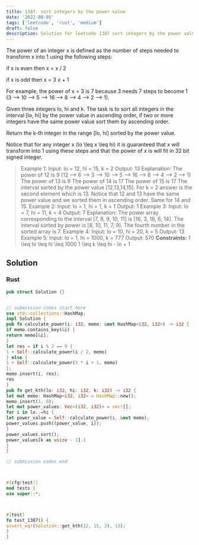 ```yaml
---
title: 1387. sort integers by the power value
date: '2022-08-05'
tags: ['leetcode', 'rust', 'medium']
draft: false
description: Solution for leetcode 1387 sort integers by the power value
---
```




The power of an integer x is defined as the number of steps needed to transform x into 1 using the following steps:





if x is even then x <TeX>=</TeX> x / 2

if x is odd then x <TeX>=</TeX> 3  x + 1





For example, the power of x <TeX>=</TeX> 3 is 7 because 3 needs 7 steps to become 1 (3 --> 10 --> 5 --> 16 --> 8 --> 4 --> 2 --> 1).



Given three integers lo, hi and k. The task is to sort all integers in the interval [lo, hi] by the power value in ascending order, if two or more integers have the same power value sort them by ascending order.



Return the k-th integer in the range [lo, hi] sorted by the power value.



Notice that for any integer x (lo <TeX>\leq</TeX> x <TeX>\leq</TeX> hi) it is guaranteed that x will transform into 1 using these steps and that the power of x is will fit in 32 bit signed integer.





>   Example 1:
>   Input: lo <TeX>=</TeX> 12, hi <TeX>=</TeX> 15, k <TeX>=</TeX> 2
>   Output: 13
>   Explanation: The power of 12 is 9 (12 --> 6 --> 3 --> 10 --> 5 --> 16 --> 8 --> 4 --> 2 --> 1)
>   The power of 13 is 9
>   The power of 14 is 17
>   The power of 15 is 17
>   The interval sorted by the power value [12,13,14,15]. For k <TeX>=</TeX> 2 answer is the second element which is 13.
>   Notice that 12 and 13 have the same power value and we sorted them in ascending order. Same for 14 and 15.
>   Example 2:
>   Input: lo <TeX>=</TeX> 1, hi <TeX>=</TeX> 1, k <TeX>=</TeX> 1
>   Output: 1
>   Example 3:
>   Input: lo <TeX>=</TeX> 7, hi <TeX>=</TeX> 11, k <TeX>=</TeX> 4
>   Output: 7
>   Explanation: The power array corresponding to the interval [7, 8, 9, 10, 11] is [16, 3, 19, 6, 14].
>   The interval sorted by power is [8, 10, 11, 7, 9].
>   The fourth number in the sorted array is 7.
>   Example 4:
>   Input: lo <TeX>=</TeX> 10, hi <TeX>=</TeX> 20, k <TeX>=</TeX> 5
>   Output: 13
>   Example 5:
>   Input: lo <TeX>=</TeX> 1, hi <TeX>=</TeX> 1000, k <TeX>=</TeX> 777
>   Output: 570
**Constraints:**
>   	1 <TeX>\leq</TeX> lo <TeX>\leq</TeX> hi <TeX>\leq</TeX> 1000
>   	1 <TeX>\leq</TeX> k <TeX>\leq</TeX> hi - lo + 1


## Solution


### Rust
```rust
pub struct Solution {}


// submission codes start here
use std::collections::HashMap;
impl Solution {
pub fn calculate_power(i: i32, memo: &mut HashMap<i32, i32>) -> i32 {
if memo.contains_key(&i) {
return memo[&i];
}
let res = if i % 2 == 0 {
1 + Self::calculate_power(i / 2, memo)
} else {
1 + Self::calculate_power(3 * i + 1, memo)
};
memo.insert(i, res);
res
}
pub fn get_kth(lo: i32, hi: i32, k: i32) -> i32 {
let mut memo: HashMap<i32, i32> = HashMap::new();
memo.insert(1, 0);
let mut power_values: Vec<(i32, i32)> = vec![];
for i in lo..=hi {
let power_value = Self::calculate_power(i, &mut memo);
power_values.push((power_value, i));
}
power_values.sort();
power_values[k as usize - 1].1
}
}

// submission codes end



#[cfg(test)]
mod tests {
use super::*;



#[test]
fn test_1387() {
assert_eq!(Solution::get_kth(12, 15, 2), 13);
}
}

```
